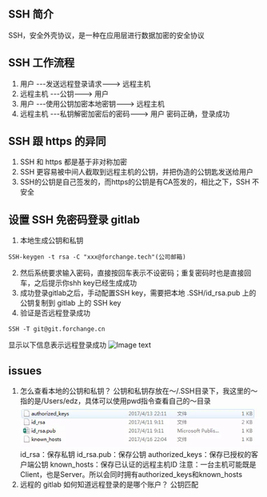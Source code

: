 ## SSH 简介
SSH，安全外壳协议，是一种在应用层进行数据加密的安全协议

## SSH 工作流程
1. 用户 ---发送远程登录请求---> 远程主机
2. 远程主机 ---公钥---> 用户
3. 用户 ---使用公钥加密本地密钥---> 远程主机
4. 远程主机 ---私钥解密加密后的密码---> 用户
密码正确，登录成功

## SSH 跟 https 的异同
1. SSH 和 https 都是基于非对称加密
2. SSH 更容易被中间人截取到远程主机的公钥，并把伪造的公钥匙发送给用户
3. SSH的公钥是自己签发的，而https的公钥是有CA签发的，相比之下，SSH 不安全

## 设置 SSH 免密码登录 gitlab
1. 本地生成公钥和私钥
```
SSH-keygen -t rsa -C "xxx@forchange.tech"(公司邮箱)
```
2. 然后系统要求输入密码，直接按回车表示不设密码；重复密码时也是直接回车，之后提示你shh key已经生成成功
3. 成功登录gitlab之后，手动配置SSH key，需要把本地 .SSH/id_rsa.pub 上的公钥复制到 gitlab 上的 SSH key
4. 验证是否远程登录成功
```
SSH -T git@git.forchange.cn
```
显示以下信息表示远程登录成功
![Image text](../SSH登录成功.png)

## issues
1. 怎么查看本地的公钥和私钥？
公钥和私钥存放在～/.SSH目录下，我这里的～指的是/Users/edz，具体可以使用pwd指令查看自己的～目录
![Image text](./SSH目录.png)
id_rsa：保存私钥
id_rsa.pub：保存公钥
authorized_keys：保存已授权的客户端公钥
known_hosts：保存已认证的远程主机ID
注意：一台主机可能既是Client，也是Server。所以会同时拥有authorized_keys和known_hosts
2. 远程的 gitlab 如何知道远程登录的是哪个账户？
公钥匹配